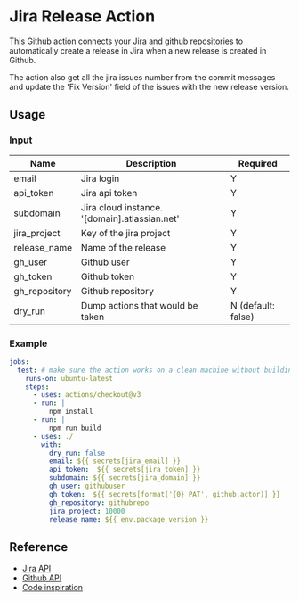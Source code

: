 # Jira Release Action

<p align="center">
  <a href="https://github.com/Ariza50/release-jira-ticket-actions"></a>
</p>

This Github action connects your Jira and github repositories to automatically create a release in Jira when a new release is created in Github.

The action also get all the jira issues number from the commit messages and update the 'Fix Version' field of the issues with the new release version.

## Usage

### Input

| Name          | Description                                   | Required           |
|---------------|-----------------------------------------------|--------------------|
| email         | Jira login                                    | Y                  |
| api_token     | Jira api token                                | Y                  |
| subdomain     | Jira cloud instance. '[domain].atlassian.net' | Y                  |
| jira_project  | Key of the jira project                       | Y                  |
| release_name  | Name of the release                           | Y                  |
| gh_user       | Github user                                   | Y                  |
| gh_token      | Github token                                  | Y                  |
| gh_repository | Github repository                             | Y                  |
| dry_run       | Dump actions that would be taken              | N (default: false) |

### Example

```yaml
jobs:
  test: # make sure the action works on a clean machine without building
    runs-on: ubuntu-latest
    steps:
      - uses: actions/checkout@v3
      - run: |
          npm install
      - run: |
          npm run build
      - uses: ./
        with:
          dry_run: false
          email: ${{ secrets[jira_email] }}
          api_token:  ${{ secrets[jira_token] }}
          subdomain: ${{ secrets[jira_domain] }}
          gh_user: githubuser
          gh_token:  ${{ secrets[format('{0}_PAT', github.actor)] }}
          gh_repository: githubrepo
          jira_project: 10000
          release_name: ${{ env.package_version }}
```

## Reference

* [Jira API](https://developer.atlassian.com/server/jira/platform/rest-apis/)
* [Github API](https://docs.github.com/en/rest/using-the-rest-api/getting-started-with-the-rest-api?apiVersion=2022-11-28&tool=javascript)
* [Code inspiration](https://github.com/charpi/jira-release-actions)
